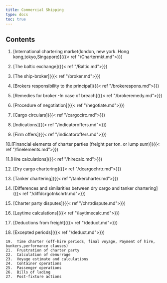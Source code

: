 ```yaml
---
title: Commercial Shipping 
type: docs
toc: true
---
```

## Contents

   1. [International chartering market(london, new york. Hong kong,tokyo,Singapore)]({{< ref "/Chartermkt.md">}})
    
   2. [The baltic exchange]({{< ref "/Baltic.md">}})
    
   3. [The ship-broker]({{< ref "/broker.md">}})
    
   4. [Brokers responsibility to the principal]({{< ref "/brokerespons.md">}})
    
   5. [Remedies for broker -In case of breach]({{< ref "/brokeremedy.md">}})
    
   6. [Procedure of negotiation]({{< ref "/negotiate.md">}})
    
   7. [Cargo circulars]({{< ref "/cargocirc.md">}})
    
   8. [Indications]({{< ref "/indicatoroffers.md">}})
    
   9. [Firm offers]({{< ref "/indicatoroffers.md">}})
    
   10.[Financial elements of charter parties (freight per ton. or lump sum)]({{< ref "/finelements.md">}})
    
   11.[Hire  calculations]({{< ref "/hirecalc.md">}})
    
   12. [Dry cargo chartering]({{< ref "/dcargochrtr.md">}})
    
   13. [Tanker chartering]({{< ref "/tankercharter.md">}})
    
   14. [Differences and similarities between dry cargo and tanker chartering]({{< ref "/diffdcrgotnkchrtr.md">}})
    
   15.  [Charter party disputes]({{< ref "/chrtrdispute.md">}})    
    
   16.  [Laytime calculations]({{< ref "/laytimecalc.md">}})
    
   17.  [Deductions from freight]({{< ref "/deduct.md">}})
    
   18.  [Excepted periods]({{< ref "/deduct.md">}})
    
    19.  Time charter (off-hire periods, final voyage, Payment of hire, bunkers,performance clauses)
    21.  Frustration of charter party
    22.  Calculation of demurrage
    23.  Voyage estimate and calculations
    24.  Container operations
    25.  Passenger operations
    26.  Bills of lading
    27.  Post-fixture actions
       
